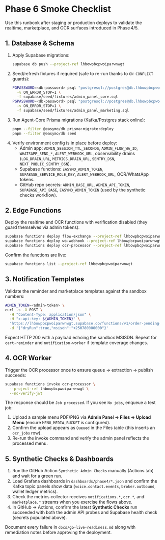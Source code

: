 # Phase 6 Smoke Checklist

Use this runbook after staging or production deploys to validate the realtime,
marketplace, and OCR surfaces introduced in Phase 4/5.

## 1. Database & Schema

1. Apply Supabase migrations:
   ```bash
   supabase db push --project-ref lhbowpbcpwoiparwnwgt
   ```
2. Seed/refresh fixtures if required (safe to re-run thanks to `ON CONFLICT` guards):
   ```bash
   PGPASSWORD=<db-password> psql "postgresql://postgres@db.lhbowpbcpwoiparwnwgt.supabase.co:5432/postgres" \
     -v ON_ERROR_STOP=1 \
     -f supabase/seed/fixtures/admin_panel_core.sql
   PGPASSWORD=<db-password> psql "postgresql://postgres@db.lhbowpbcpwoiparwnwgt.supabase.co:5432/postgres" \
     -v ON_ERROR_STOP=1 \
     -f supabase/seed/fixtures/admin_panel_marketing.sql
   ```
3. Run Agent-Core Prisma migrations (Kafka/Postgres stack online):
   ```bash
   pnpm --filter @easymo/db prisma:migrate:deploy
   pnpm --filter @easymo/db seed
   ```
4. Verify environment config is in place before deploy:
   - Admin app: `ADMIN_SESSION_TTL_SECONDS`, `ADMIN_FLOW_WA_ID`, `WHATSAPP_SEND_*`, `ALERT_WEBHOOK_URL`, observability drains (`LOG_DRAIN_URL`, `METRICS_DRAIN_URL`, `SENTRY_DSN`, `NEXT_PUBLIC_SENTRY_DSN`).
   - Supabase functions: `EASYMO_ADMIN_TOKEN`, `SUPABASE_SERVICE_ROLE_KEY`, `ALERT_WEBHOOK_URL`, OCR/WhatsApp tokens.
   - GitHub repo secrets: `ADMIN_BASE_URL`, `ADMIN_API_TOKEN`, `SUPABASE_API_BASE`, `EASYMO_ADMIN_TOKEN` (used by the synthetic checks workflow).

## 2. Edge Functions

Deploy the realtime and OCR functions with verification disabled (they guard
themselves via admin tokens):

```bash
supabase functions deploy flow-exchange --project-ref lhbowpbcpwoiparwnwgt --no-verify-jwt
supabase functions deploy wa-webhook --project-ref lhbowpbcpwoiparwnwgt --no-verify-jwt
supabase functions deploy ocr-processor --project-ref lhbowpbcpwoiparwnwgt --no-verify-jwt
```

Confirm the functions are live:
```bash
supabase functions list --project-ref lhbowpbcpwoiparwnwgt
```

## 3. Notification Templates

Validate the reminder and marketplace templates against the sandbox numbers:

```bash
ADMIN_TOKEN=<admin-token> \
curl -s -X POST \
  -H "Content-Type: application/json" \
  -H "x-api-key: ${ADMIN_TOKEN}" \
  "https://lhbowpbcpwoiparwnwgt.supabase.co/functions/v1/order-pending-reminder" \
  -d '{"dryRun":true,"msisdn":"+250780000000"}'
```

Expect HTTP 200 with a payload echoing the sandbox MSISDN. Repeat for
`cart-reminder` and `notification-worker` if template coverage changes.

## 4. OCR Worker

Trigger the OCR processor once to ensure queue → extraction → publish succeeds:

```bash
supabase functions invoke ocr-processor \
  --project-ref lhbowpbcpwoiparwnwgt \
  --no-verify-jwt
```

The response should be `Job processed`. If you see `No jobs`, enqueue a test job:

1. Upload a sample menu PDF/PNG via **Admin Panel → Files → Upload Menu** (ensure `MENU_MEDIA_BUCKET` is configured).
2. Confirm the upload appears as `Queued` in the Files table (this inserts an `ocr_jobs` row).
3. Re-run the invoke command and verify the admin panel reflects the processed menu.

## 5. Synthetic Checks & Dashboards

1. Run the GitHub Action `Synthetic Admin Checks` manually (Actions tab) and wait
   for a green run.
2. Load Grafana dashboards in `dashboards/phase4/*.json` and confirm the Kafka
   topic panels show data (`voice.contact.events`, `broker.outbound`, wallet
   ledger metrics).
3. Check the metrics collector receives `notifications.*`, `ocr.*`, and
   `marketplace.*` streams when you exercise the flows above.
4. In GitHub → Actions, confirm the latest **Synthetic Checks** run succeeded with both the admin API probes and Supabase health check (secrets populated above).

Document every failure in `docs/go-live-readiness.md` along with remediation
notes before approving the deployment.
